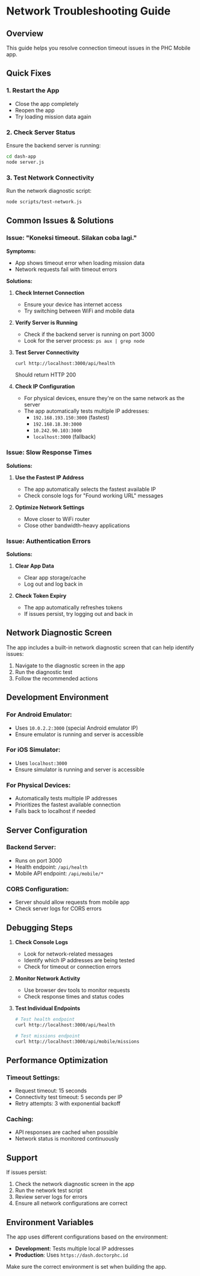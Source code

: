 # Network Troubleshooting Guide

## Overview
This guide helps you resolve connection timeout issues in the PHC Mobile app.

## Quick Fixes

### 1. Restart the App
- Close the app completely
- Reopen the app
- Try loading mission data again

### 2. Check Server Status
Ensure the backend server is running:
```bash
cd dash-app
node server.js
```

### 3. Test Network Connectivity
Run the network diagnostic script:
```bash
node scripts/test-network.js
```

## Common Issues & Solutions

### Issue: "Koneksi timeout. Silakan coba lagi."
**Symptoms:**
- App shows timeout error when loading mission data
- Network requests fail with timeout errors

**Solutions:**
1. **Check Internet Connection**
   - Ensure your device has internet access
   - Try switching between WiFi and mobile data

2. **Verify Server is Running**
   - Check if the backend server is running on port 3000
   - Look for the server process: `ps aux | grep node`

3. **Test Server Connectivity**
   ```bash
   curl http://localhost:3000/api/health
   ```
   Should return HTTP 200

4. **Check IP Configuration**
   - For physical devices, ensure they're on the same network as the server
   - The app automatically tests multiple IP addresses:
     - `192.168.193.150:3000` (fastest)
     - `192.168.18.30:3000`
     - `10.242.90.103:3000`
     - `localhost:3000` (fallback)

### Issue: Slow Response Times
**Solutions:**
1. **Use the Fastest IP Address**
   - The app automatically selects the fastest available IP
   - Check console logs for "Found working URL" messages

2. **Optimize Network Settings**
   - Move closer to WiFi router
   - Close other bandwidth-heavy applications

### Issue: Authentication Errors
**Solutions:**
1. **Clear App Data**
   - Clear app storage/cache
   - Log out and log back in

2. **Check Token Expiry**
   - The app automatically refreshes tokens
   - If issues persist, try logging out and back in

## Network Diagnostic Screen

The app includes a built-in network diagnostic screen that can help identify issues:

1. Navigate to the diagnostic screen in the app
2. Run the diagnostic test
3. Follow the recommended actions

## Development Environment

### For Android Emulator:
- Uses `10.0.2.2:3000` (special Android emulator IP)
- Ensure emulator is running and server is accessible

### For iOS Simulator:
- Uses `localhost:3000`
- Ensure simulator is running and server is accessible

### For Physical Devices:
- Automatically tests multiple IP addresses
- Prioritizes the fastest available connection
- Falls back to localhost if needed

## Server Configuration

### Backend Server:
- Runs on port 3000
- Health endpoint: `/api/health`
- Mobile API endpoint: `/api/mobile/*`

### CORS Configuration:
- Server should allow requests from mobile app
- Check server logs for CORS errors

## Debugging Steps

1. **Check Console Logs**
   - Look for network-related messages
   - Identify which IP addresses are being tested
   - Check for timeout or connection errors

2. **Monitor Network Activity**
   - Use browser dev tools to monitor requests
   - Check response times and status codes

3. **Test Individual Endpoints**
   ```bash
   # Test health endpoint
   curl http://localhost:3000/api/health
   
   # Test missions endpoint
   curl http://localhost:3000/api/mobile/missions
   ```

## Performance Optimization

### Timeout Settings:
- Request timeout: 15 seconds
- Connectivity test timeout: 5 seconds per IP
- Retry attempts: 3 with exponential backoff

### Caching:
- API responses are cached when possible
- Network status is monitored continuously

## Support

If issues persist:
1. Check the network diagnostic screen in the app
2. Run the network test script
3. Review server logs for errors
4. Ensure all network configurations are correct

## Environment Variables

The app uses different configurations based on the environment:

- **Development**: Tests multiple local IP addresses
- **Production**: Uses `https://dash.doctorphc.id`

Make sure the correct environment is set when building the app.
